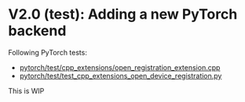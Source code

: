 # V2.0 (test): Adding a new PyTorch backend

Following PyTorch tests: 
- [pytorch/test/cpp_extensions/open_registration_extension.cpp](https://github.com/pytorch/pytorch/blob/43baabe9b94c86bd36ba4a00f501e52d833d7ec8/test/cpp_extensions/open_registration_extension.cpp#L532)
- [pytorch/test/test_cpp_extensions_open_device_registration.py](https://github.com/pytorch/pytorch/blob/4105f91cfcecd101d8f3d143c85b4dbf7fdc7182/test/test_cpp_extensions_open_device_registration.py#L95)

This is WIP
